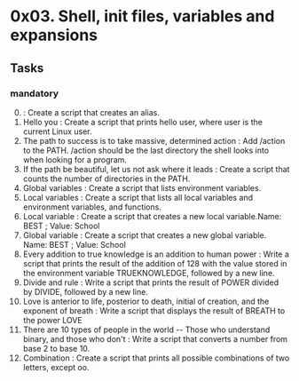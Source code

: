 # 0x03. Shell, init files, variables and expansions
## Tasks

### mandatory
0. <o> : Create a script that creates an alias.
1. Hello you : Create a script that prints hello user, where user is the current Linux user.
2. The path to success is to take massive, determined action : Add /action to the PATH. /action should be the last directory the shell looks into when looking for a program.
3. If the path be beautiful, let us not ask where it leads : Create a script that counts the number of directories in the PATH.
4. Global variables : Create a script that lists environment variables.
5. Local variables : Create a script that lists all local variables and environment variables, and functions.
6. Local variable : Create a script that creates a new local variable.Name: BEST ; Value: School
7. Global variable : Create a script that creates a new global variable. Name: BEST ; Value: School
8. Every addition to true knowledge is an addition to human power : Write a script that prints the result of the addition of 128 with the value stored in the environment variable TRUEKNOWLEDGE, followed by a new line.
9. Divide and rule : Write a script that prints the result of POWER divided by DIVIDE, followed by a new line.
10. Love is anterior to life, posterior to death, initial of creation, and the exponent of breath : Write a script that displays the result of BREATH to the power LOVE
11. There are 10 types of people in the world -- Those who understand binary, and those who don't : Write a script that converts a number from base 2 to base 10.
12. Combination : Create a script that prints all possible combinations of two letters, except oo.
